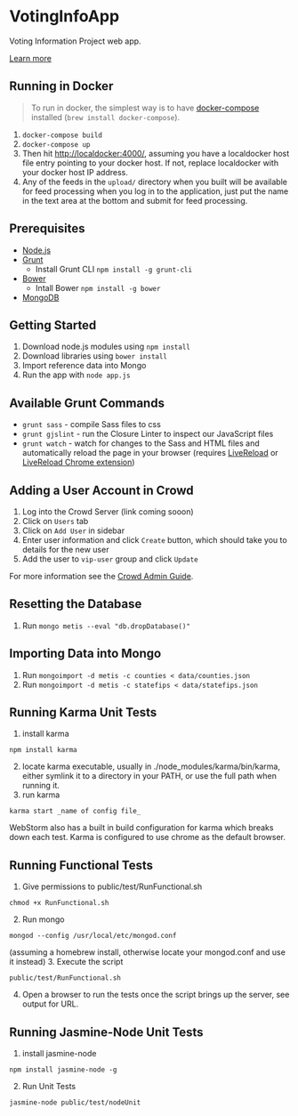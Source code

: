 VotingInfoApp
=============

Voting Information Project web app.

[Learn more](https://votinginfoproject.org/)

## Running in Docker

> To run in docker, the simplest way is to have [docker-compose](https://docs.docker.com/compose/)
> installed (`brew install docker-compose`).

1. `docker-compose build`
1. `docker-compose up`
1. Then hit [http://localdocker:4000/](http://localdocker:4000/), assuming you have a localdocker host file entry pointing to your docker host. If not, replace localdocker with your docker host IP address.
1. Any of the feeds in the `upload/` directory when you built will be available for feed processing when you log in to the application, just put the name in the text area at the bottom and submit for feed processing.

## Prerequisites

* [Node.js](http://nodejs.org)
* [Grunt](http://gruntjs.com)
    * Install Grunt CLI `npm install -g grunt-cli`
* [Bower](http://bower.io)
    * Intall Bower `npm install -g bower`
* [MongoDB](http://http://www.mongodb.org/)

## Getting Started

1. Download node.js modules using `npm install`
2. Download libraries using `bower install`
3. Import reference data into Mongo
4. Run the app with `node app.js`

## Available Grunt Commands

* `grunt sass` - compile Sass files to css
* `grunt gjslint` - run the Closure Linter to inspect our JavaScript files
* `grunt watch` - watch for changes to the Sass and HTML files and automatically reload the page in your browser (requires [LiveReload](http://livereload.com/) or [LiveReload Chrome extension](https://chrome.google.com/webstore/detail/livereload/jnihajbhpnppcggbcgedagnkighmdlei?hl=en))

## Adding a User Account in Crowd

1. Log into the Crowd Server (link coming sooon)
2. Click on `Users` tab
3. Click on `Add User` in sidebar
4. Enter user information and click `Create` button, which should take you to details for the new user
5. Add the user to `vip-user` group and click `Update`

For more information see the [Crowd Admin Guide](https://confluence.atlassian.com/display/CROWD/Crowd+Administration+Guide).

## Resetting the Database

1. Run `mongo metis --eval "db.dropDatabase()"`

## Importing Data into Mongo

1. Run `mongoimport -d metis -c counties < data/counties.json`
2. Run `mongoimport -d metis -c statefips < data/statefips.json`

## Running Karma Unit Tests

1. install karma
```
npm install karma
```
2. locate karma executable, usually in ./node_modules/karma/bin/karma, either symlink it to
   a directory in your PATH, or use the full path when running it.
3. run karma
```
karma start _name of config file_
```

WebStorm also has a built in build configuration for karma which breaks down each test.
Karma is configured to use chrome as the default browser.

## Running Functional Tests

1. Give permissions to public/test/RunFunctional.sh
```
chmod +x RunFunctional.sh
```
2. Run mongo
```
mongod --config /usr/local/etc/mongod.conf
```
(assuming a homebrew install, otherwise locate your mongod.conf and use it instead)
3. Execute the script
```
public/test/RunFunctional.sh
```
4. Open a browser to run the tests once the script brings up the server, see output for
   URL.

## Running Jasmine-Node Unit Tests

1. install jasmine-node
```
npm install jasmine-node -g
```
2. Run Unit Tests
```
jasmine-node public/test/nodeUnit
```

